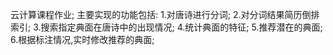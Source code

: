 云计算课程作业;
主要实现的功能包括:
1.对唐诗进行分词;
2.对分词结果简历倒排索引;
3.搜索指定典面在唐诗中的出现情况;
4.统计典面的特征;
5.推荐潜在的典面;
6.根据标注情况,实时修改推荐的典面;
